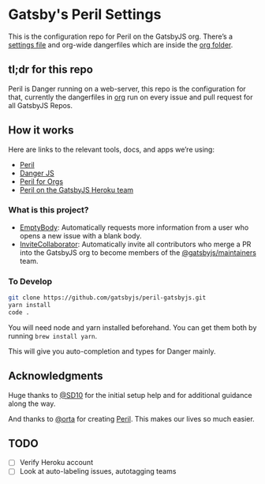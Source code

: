 # Gatsby's Peril Settings

This is the configuration repo for Peril on the GatsbyJS org. There’s a [settings file](peril.settings.json) and org-wide dangerfiles which are inside the [org folder](org).

## tl;dr for this repo

Peril is Danger running on a web-server, this repo is the configuration for that, currently the dangerfiles in [org](org/) run on every issue and pull request for all GatsbyJS Repos.

## How it works

Here are links to the relevant tools, docs, and apps we’re using:

- [Peril](https://github.com/danger/peril)
- [Danger JS](http://danger.systems/js/)
- [Peril for Orgs](https://github.com/danger/peril/blob/master/docs/setup_for_org.md)
- [Peril on the GatsbyJS Heroku team](https://dashboard.heroku.com/apps/peril-gatsbyjs)

### What is this project?

- [EmptyBody](org/emptybody.ts): Automatically requests more information from a user who opens a new issue with a blank body.
- [InviteCollaborator](org/invite-collaborator.ts): Automatically invite all contributors who merge a PR into the GatsbyJS org to become members of the [@gatsbyjs/maintainers](https://github.com/orgs/gatsbyjs/teams/maintainers) team.

### To Develop

```sh
git clone https://github.com/gatsbyjs/peril-gatsbyjs.git
yarn install
code .
```

You will need node and yarn installed beforehand. You can get them both by running `brew install yarn`.

This will give you auto-completion and types for Danger mainly.

## Acknowledgments

Huge thanks to [@SD10](https://github.com/SD10) for the initial setup help and for additional guidance along the way.

And thanks to [@orta](https://github.com/orta) for creating [Peril](https://github.com/danger/peril). This makes our lives so much easier.

## TODO

- [ ] Verify Heroku account
- [ ] Look at auto-labeling issues, autotagging teams

